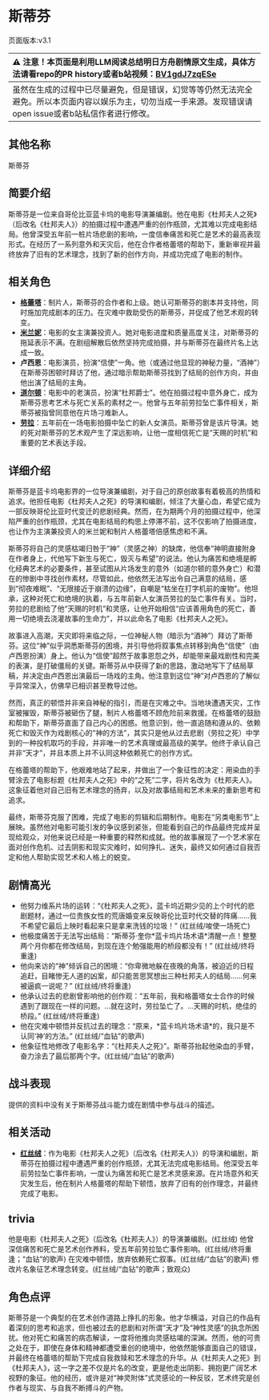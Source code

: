 # 斯蒂芬
页面版本:v3.1
 

| :warning: 注意！本页面是利用LLM阅读总结明日方舟剧情原文生成，具体方法请看repo的PR history或者b站视频：[BV1gdJ7zqESe](https://www.bilibili.com/video/BV1gdJ7zqESe/)         |
|:----------------------------|
| 虽然在生成的过程中已尽量避免，但是错误，幻觉等等仍然无法完全避免。所以本页面内容以娱乐为主，切勿当成一手来源。发现错误请open issue或者b站私信作者进行修改。|



## 其他名称
斯蒂芬
## 简要介绍
斯蒂芬是一位来自哥伦比亚蓝卡坞的电影导演兼编剧。他在电影《杜邦夫人之死》（后改名《杜邦夫人》）的拍摄过程中遭遇严重的创作瓶颈，尤其难以完成电影结局。他曾深受五年前一桩片场悲剧的影响，一度信奉痛苦和死亡是艺术的最高表现形式。在经历了一系列意外和天灾后，他在合作者格蕾塔的帮助下，重新审视并最终放弃了旧有的艺术理念，找到了新的创作方向，并成功完成了电影的制作。
## 相关角色
-   **[格蕾塔](extended_char_ge_lei_ta.md)**：制片人，斯蒂芬的合作者和上级。她认可斯蒂芬的剧本并支持他，同时施加完成剧本的压力。在灾难中救助受伤的斯蒂芬，并促成了他艺术观的转变。
-   **[米兰妮](extended_char_mi_lan_ni.md)**：电影的女主演兼投资人。她对电影进度和质量高度关注，对斯蒂芬的拖延表示不满。在剧组解散后依然坚持完成拍摄，并与斯蒂芬在最终片名上达成一致。
-   **卢西恩**：电影演员，扮演“信使”一角。他（或通过他显现的神秘力量，“酒神”）在斯蒂芬困顿时拜访了他，通过暗示帮助斯蒂芬找到了结局的创作方向，并由他出演了结局的主角。
-   **[道尔顿](extended_char_dao_er_dun.md)**：电影中的老演员，扮演“杜邦爵士”。他在拍摄过程中意外身亡，成为斯蒂芬思考艺术与死亡关系的素材之一。他曾与五年前劳拉坠亡事件相关，斯蒂芬被指曾同意他在片场刁难新人。
-   **[劳拉](extended_char_lao_la.md)**：五年前在一场电影拍摄中坠亡的新人女演员。斯蒂芬曾是该片导演。她的死对斯蒂芬的艺术观产生了深远影响，让他一度相信死亡是“天赐的时机”和重要的艺术表达手段。
## 详细介绍
斯蒂芬是蓝卡坞电影界的一位导演兼编剧，对于自己的原创故事有着极高的热情和追求。他担任电影《杜邦夫人之死》的导演和编剧，倾注了大量心血，希望它成为一部反映哥伦比亚时代变迁的悲剧经典。然而，在为期两个月的拍摄过程中，他深陷严重的创作瓶颈，尤其在电影结局的构思上停滞不前，这不仅影响了拍摄进度，也让作为主演兼投资人的米兰妮和制片人格蕾塔倍感焦虑和不满。

斯蒂芬将自己的灵感枯竭归咎于“神”（灵感之神）的缺席，他信奉“神明直接附身在作者身上，代他写下新生与死亡，毁灭与希望”的说法。他认为痛苦和绝境是孵化经典艺术的必要条件，甚至试图从片场发生的意外（如道尔顿的意外身亡）和潜在的惨剧中寻找创作素材。尽管如此，他依然无法写出令自己满意的结局，感到“彻夜难眠”、“无限接近于崩溃的边缘”，自嘲是“枯坐在打字机前的废物”。他坦承，这种对死亡和绝境的执着，与五年前新人女演员劳拉的坠亡事件有关。当时，劳拉的悲剧给了他“天赐的时机”和灵感，让他开始相信“应该善用角色的死亡，善用一切绝境去浇灌故事的生命力”，并以此命名了电影《杜邦夫人之死》。

故事进入高潮，天灾即将来临之际，一位神秘人物（暗示为“酒神”）拜访了斯蒂芬。这位“神”似乎洞悉斯蒂芬的困境，并引导他将叙事焦点转移到角色“信使”（由卢西恩扮演）身上。他认为“信使”超然于故事恩怨之外，却能带来最戏剧性和完美的表演，是打破僵局的关键。斯蒂芬从中获得了新的思路，激动地写下了结局草稿，并决定由卢西恩出演最后一场戏的主角。他注意到这位“神”对卢西恩的了解似乎异常深入，仿佛早已相识甚至教导过他。

然而，真正的顿悟并非来自神秘的指引，而是在灾难之中。当地块遭遇天灾，工作室被摧毁，斯蒂芬被砸伤了腿，制片人格蕾塔不顾危险前来救援。在格蕾塔的鼓励和帮助下，斯蒂芬直面了自己内心的困惑。他意识到，他一直追随和遵从的、依赖死亡和毁灭作为戏剧核心的“神的方法”，其实只是他从过去悲剧（劳拉之死）中学到的一种投机取巧的手段，并非唯一的艺术真理或最高级的美学。他终于承认自己并非“天才”，并且本质上并不认同这种依赖死亡的创作方式。

在格蕾塔的帮助下，他艰难地站了起来，并做出了一个象征性的决定：用染血的手臂涂去了电影标题《杜邦夫人之死》中的“之死”二字，将片名改为《杜邦夫人》。这象征着他对自己旧有艺术理念的扬弃，以及对故事结局和艺术未来的重新思考和追求。

最终，斯蒂芬克服了困难，完成了电影的剪辑和后期制作。电影在“另类电影节”上展映。虽然他对电影可能引发的争议感到紧张，但能看到自己的作品最终完成并呈现给观众，对他来说已经是一种重要的释然和成就。他的故事展现了一个艺术家在面对创作危机、过去阴影和现实灾难时，如何挣扎、迷失，最终又如何通过自我否定和他人帮助实现艺术和人格上的蜕变。
## 剧情高光
-   他努力维系片场的运转：“《杜邦夫人之死》，蓝卡坞近期少见的上个时代的悲剧题材，通过一位贵族女性的荒唐婚变来反映哥伦比亚时代交替的阵痛......我不希望它最后上映时看起来只是拿来洗钱的垃圾！” (红丝绒/唆使一场死亡)
-   他极度痛苦于无法写出结局：“斯蒂芬·奎你\*蓝卡坞片场术语\*清醒一点！整整两个月你都在修改结局，到现在连个勉强能用的桥段都没有！” (红丝绒/终将重逢)
-   他向来访的“神”倾诉自己的困境：“你卑微地躲在夜晚的角落，被迫近的日程追赶，目睹惨无人道的凶案，却只能苦思冥想出三种杜邦夫人的结局......何来被逼疯一说呢？” (红丝绒/终将重逢)
-   他承认过去的悲剧曾影响他的创作观：“五年前，我和格蕾塔女士合作的时候遇到了跟现在一样的问题。...就在这时，劳拉坠亡了。...天赐的时机，绝佳的桥段。” (红丝绒/终将重逢)
-   他在灾难中顿悟并反抗过去的理念：“原来，\*蓝卡坞片场术语\*的，我只是不认同‘神’的方法。” (红丝绒/“血钻”的歌声)
-   他象征性地修改了电影名字：“《杜邦夫人之死》”。斯蒂芬抬起他染血的手臂，奋力涂去了最后那两个字。(红丝绒/“血钻”的歌声)
## 战斗表现
提供的资料中没有关于斯蒂芬战斗能力或在剧情中参与战斗的描述。
## 相关活动
-   **[红丝绒](../stories/act43side.md)**：作为电影《杜邦夫人之死》（后改名《杜邦夫人》）的导演和编剧，斯蒂芬在拍摄过程中遭遇严重的创作瓶颈，尤其无法完成电影结局。他深受五年前劳拉坠亡事件影响，一度认为痛苦和死亡是艺术灵感来源。在片场意外和天灾发生后，他在制片人格蕾塔的帮助下顿悟，放弃了旧有的创作理念，并最终完成了电影。
## trivia
他是电影《杜邦夫人之死》（后改名《杜邦夫人》）的导演兼编剧。(红丝绒)
他曾深信痛苦和死亡是艺术创作养料，受五年前劳拉坠亡事件影响。(红丝绒/终将重逢；“血钻”的歌声)
在灾难中顿悟，放弃依赖死亡叙事。(红丝绒/“血钻”的歌声)
修改片名象征艺术理念转变。(红丝绒/“血钻”的歌声；致观众)
## 角色点评
斯蒂芬是一个典型的在艺术创作道路上挣扎的形象。他才华横溢，对自己的作品有着深刻的思考和追求，但也被过去的悲剧和对所谓“天才”及“神性灵感”的执念所困扰。他对死亡和痛苦的病态解读，一度将他推向灵感枯竭的深渊。然而，他的可贵之处在于，即使在身体和精神都遭受重创的绝境中，他依然能够直面自己的错误，并最终在格蕾塔的帮助下完成自我救赎和艺术理念的升华。从《杜邦夫人之死》到《杜邦夫人》，这一字之差不仅是片名的改变，更是他走出阴影、拥抱更广阔艺术视野的象征。他的经历，或许是对“神灵附体”式灵感论的一种反驳，艺术终究是创作者与现实、与自我不断搏斗的产物。